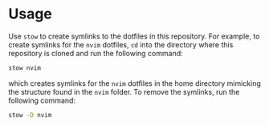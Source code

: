 # Usage
Use `stow` to create symlinks to the dotfiles in this repository. For example, to create symlinks for the `nvim` dotfiles, 
`cd` into the directory where this repository is cloned and run the following command:
```bash
stow nvim 
```
which creates symlinks for the `nvim` dotfiles in the home directory mimicking the structure found in the `nvim` folder.
To remove the symlinks, run the following command:
```bash
stow -D nvim
```
